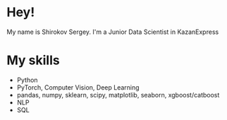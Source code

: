 # Hey!
My name is Shirokov Sergey.  I'm a Junior Data Scientist in KazanExpress

# My skills
<ul>
  <li>Python</li>
  <li>PyTorch, Computer Vision, Deep Learning</li>
  <li>pandas, numpy, sklearn, scipy, matplotlib, seaborn, xgboost/catboost</li>
  <li>NLP</li>
  <li>SQL
  </ul>
  
